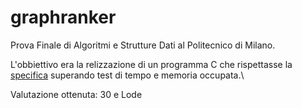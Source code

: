 # graphranker
Prova Finale di Algoritmi e Strutture Dati al Politecnico di Milano. 

L'obbiettivo era la relizzazione di un programma C che rispettasse la [specifica](https://github.com/riccardopezzoni/graphranker/blob/main/RegoleAPI21.pdf) superando test di tempo e memoria occupata.\

Valutazione ottenuta: 30 e Lode
